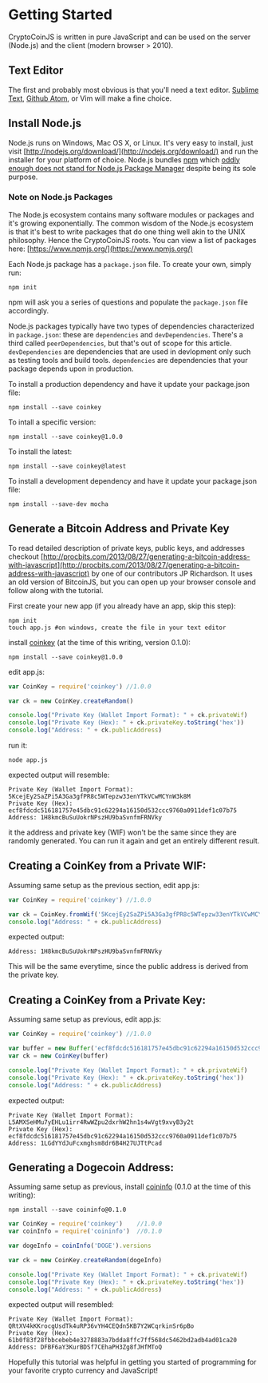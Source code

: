 Getting Started
===============

CryptoCoinJS is written in pure JavaScript and can be used on the server (Node.js) and the client (modern browser > 2010).


Text Editor
-----------

The first and probably most obvious is that you'll need a text editor. [Sublime Text](http://www.sublimetext.com/), [Github Atom](https://atom.io/), or Vim will make a fine choice.


Install Node.js
---------------

Node.js runs on Windows, Mac OS X, or Linux. It's very easy to install, just visit [http://nodejs.org/download/](http://nodejs.org/download/) and run the installer for your platform of choice. Node.js bundles [npm](https://www.npmjs.org/) which [oddly enough does not stand for Node.js Package Manager](https://www.npmjs.org/doc/faq.html) despite being its sole purpose.


### Note on Node.js Packages

The Node.js ecosystem contains many software modules or packages and it's growing exponentially. The common wisdom of the Node.js ecosystem is that it's best to write packages that do one thing well akin to the UNIX philosophy. Hence the CryptoCoinJS roots. You can view a list of packages here: [https://www.npmjs.org/](https://www.npmjs.org/)

Each Node.js package has a `package.json` file. To create your own, simply run:

    npm init

npm will ask you a series of questions and populate the `package.json` file accordingly.

Node.js packages typically have two types of dependencies characterized in `package.json`: these are `dependencies` and `devDependencies`. There's a third called `peerDependencies`, but that's out of scope for this article. `devDependencies` are dependencies that are used in devlopment only such as testing tools and build tools. `dependencies` are dependencies that your package depends upon in production.

To install a production dependency and have it update your package.json file:

    npm install --save coinkey

To intall a specific version:

    npm install --save coinkey@1.0.0

To install the latest:

    npm install --save coinkey@latest

To install a development dependency and have it update your package.json file:

    npm install --save-dev mocha



Generate a Bitcoin Address and Private Key
------------------------------------------

To read detailed description of private keys, public keys, and addresses checkout [http://procbits.com/2013/08/27/generating-a-bitcoin-address-with-javascript](http://procbits.com/2013/08/27/generating-a-bitcoin-address-with-javascript) by one of our contributors JP Richardson. It uses an old version of BitcoinJS, but you can open up your browser console and follow along with the tutorial.

First create your new app (if you already have an app, skip this step):

    npm init
    touch app.js #on windows, create the file in your text editor

install [coinkey](modules/coinkey) (at the time of this writing, version 0.1.0):

    npm install --save coinkey@1.0.0

edit app.js:

```js
var CoinKey = require('coinkey') //1.0.0

var ck = new CoinKey.createRandom()

console.log("Private Key (Wallet Import Format): " + ck.privateWif)
console.log("Private Key (Hex): " + ck.privateKey.toString('hex'))
console.log("Address: " + ck.publicAddress)
```

run it:
    
    node app.js

expected output will resemble:

    Private Key (Wallet Import Format): 5KcejEy2SaZPi5A3Ga3gfPR8c5WTepzw33enYTkVCwMCYnW3k8M
    Private Key (Hex): ecf8fdcdc516181757e45dbc91c62294a16150d532ccc9760a0911def1c07b75
    Address: 1H8kmcBuSuUokrNPszHU9baSvnfmFRNVky

it the address and private key (WIF) won't be the same since they are randomly generated. You can run it again and get an entirely different result.



Creating a CoinKey from a Private WIF:
--------------------------------------

Assuming same setup as the previous section, edit app.js:

```js
var CoinKey = require('coinkey') //1.0.0

var ck = CoinKey.fromWif('5KcejEy2SaZPi5A3Ga3gfPR8c5WTepzw33enYTkVCwMCYnW3k8M')
console.log("Address: " + ck.publicAddress)
```

expected output:

    Address: 1H8kmcBuSuUokrNPszHU9baSvnfmFRNVky

This will be the same everytime, since the public address is derived from the private key.



Creating a CoinKey from a Private Key:
--------------------------------------

Assuming same setup as previous, edit app.js:

```js
var CoinKey = require('coinkey') //1.0.0

var buffer = new Buffer('ecf8fdcdc516181757e45dbc91c62294a16150d532ccc9760a0911def1c07b75', 'hex')
var ck = new CoinKey(buffer)

console.log("Private Key (Wallet Import Format): " + ck.privateWif)
console.log("Private Key (Hex): " + ck.privateKey.toString('hex'))
console.log("Address: " + ck.publicAddress)
```

expected output:

    Private Key (Wallet Import Format): L5AMXSeHMu7yEHLu1irr4RwWZpu2dxrhW2hn1s4wVgt9xvyB3y2t
    Private Key (Hex): ecf8fdcdc516181757e45dbc91c62294a16150d532ccc9760a0911def1c07b75
    Address: 1LGdYYdJuFcxmghsm8dr6B4H27UJTtPcad


Generating a Dogecoin Address:
------------------------------

Assuming same setup as previous, install [coininfo](modules/coinfo) (0.1.0 at the time of this writing):

    npm install --save coininfo@0.1.0

```js
var CoinKey = require('coinkey')    //1.0.0
var coinInfo = require('coininfo')  //0.1.0

var dogeInfo = coinInfo('DOGE').versions

var ck = new CoinKey.createRandom(dogeInfo)

console.log("Private Key (Wallet Import Format): " + ck.privateWif)
console.log("Private Key (Hex): " + ck.privateKey.toString('hex'))
console.log("Address: " + ck.publicAddress)
```

expected output will resembled:

    Private Key (Wallet Import Format): QRtXV4kKKrocgUsdTk4uRP36vYH4CEQdn5KB7Y2WCqrkinSr6pBo
    Private Key (Hex): 61b0f83f28fbbcebeb4e3278883a7bdda8ffc7ff568dc5462bd2adb4ad01ca20
    Address: DFBF6aY3KurBDSf7CEhaPH3Zg8fJHfMToQ


Hopefully this tutorial was helpful in getting you started of programming for your favorite crypto currency and JavaScript!





